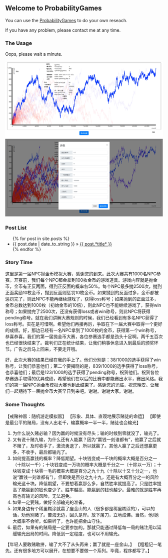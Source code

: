 ## Welcome to ProbabilityGames

You can use the [ProbabilityGames](https://liuyuanping.github.io/ProbabilityGames/ProbabilityGames.html) to do your own reseach.

If you have any problem, please contact me at any time.


### The Usage

Oops, please wait a minute.

![some-thoughts](assets/img/post-2022-06-12-some-thoughts.jpg "运行结果参考")


### Post List
<div id="home">
    <ul class="posts">
        {% for post in site.posts %}
        <li><span>{{ post.date | date_to_string }}</span> &raquo; <a href="{{ site.baseurl }}{{ post.url }}">{{ post.*title* }}</a></li>
        {% endfor %}
    </ul>
</div>


### Story Time

这里是第一届NPC抛金币模拟大赛，感谢您的到来。此次大赛共有1000名NPC参赛。开赛前，我们每个NPC都会拿到100枚金币的游戏道具。游戏内容就是抛金币，金币有正反两面，得到正反面的概率各50%。每个NPC最多抛2500次，抛到正面奖励10枚金币，抛到反面则惩罚10枚金币。如果抛到的反面过多，金币都被惩罚完了，则此NPC不能再继续游戏了，获得loss称号；如果抛到的正面过多，金币总数达到1000枚（初始金币的10倍），则此NPC也不能继续游戏了，获得win称号；如果抛完了2500次，还没有获得loss或者win称号，则此NPC将获得pending称号。就在我们讲解大赛规则的时候，我们已经看到有多名NPC获得了loss称号。实在是可惜啊。希望他们再接再厉，争取在下一届大赛中取得一个更好的成绩。好，那边已经有一名NPC拿到了1000枚的金币，获得第一个win称号，恭喜恭喜。我们的第一届抛金币大赛，各位参赛选手都是劲头十足啊。两千五百次也已经很快结束了。裁判们正在统计结果，让我们稍事休息进入到最后的颁奖环节。广告之后马上回来，不要走开哦。

好，此次大赛的结果已经在我的手上了。他们分别是：38/1000的选手获得了win称号，让我们恭喜他们；第二个要揭晓的是，839/1000的选手获得了loss称号，也恭喜他们；最后是123/1000的选手获得了pending称号，祝贺他们。祝贺各位参赛选手取得的优异成绩，希望他们在以后的比赛中都能赛出水平，赛出风格。我们的第一届NPC抛金币模拟大赛也到此结束了。感谢您的光临，祝您晚安。让我们一起期待下一届抛金币大赛早日到来吧。谢谢。谢谢大家。谢谢。


### Some Thoughts

【戒赌神器：随机游走模拟器】
【形象、具体、直观地展示赌徒的命运】
【即使是最公平的赌局，没有人出老千，输赢概率一半一半，赌徒也会输光】

1. 为什么说久赌必输？因为赢的时候没有尽头；输的时候到零就没了，输光了。
2. 又有说十赌九输，为什么还有人能赢？因为“赢钱一刻谁都有”，他赢了之后就不赌了，及时收手了，激流勇退了，所以就赢了。其他人赢了之后还想赢更多，不收手，最后都输光了。
3. 如何提高赢钱的概率？降低期望。十块钱变成一千块的概率大概是百分之一（十除以一千）；十块钱变成一万块的概率大概是千分之一（十除以一万）；十块钱变成十块零一毛的概率大概是百分之九十九（十除以十又十分之一，也说“赢钱一刻谁都有”），但即使是百分之九十九，还是有大概百分之一的风险输光这十块。降低期望，不要想着赢那么多，自然胜率就提高了。只是胜率提高了能赢到的钱也变少了。胜率越高，能赢到的钱也越少。最难的就是胜率再高也有输光的风险，无法避免。
4. 如果一定要赌，做好全部输光的准备。
5. 如果身边有个稀里糊涂就赢了座金山的人（很多都是稀里糊涂的），可以的话，劝他别赌了。苦海无边，回头是岸。放下屠刀，立地成佛。当然，他/她大概率不会听。如果听了，也许能把金山守住。
6. 最后，如果有的赌局是一定要参加的。那就只能通过降低每一局的赌注用以延缓输光出局的时间。降低到一定程度，也可以不用输光。

【年轻人要敢赌敢拼，输了大不了从头再来；赢了就是一座金山。】
【粗粗记一笔先。还有很多地方可以展开，在想要不要做一个系列。毕竟，程序都写了。】

